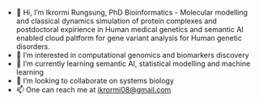 - 👋 Hi, I’m Ikrormi Rungsung, PhD Bioinformatics - Molecular modelling and classical dynamics simulation of protein complexes and postdoctoral expirience in Human medical genetics and semantic AI enabled cloud paltform for gene variant analysis for Human genetic disorders.
- 👀 I’m interested in computational genomics and biomarkers discovery
- 🌱 I’m currently learning semantic AI, statistical modelling and machine learning
- 💞️ I’m looking to collaborate on systems biology
- 📫 One can reach me at ikrormi08@gmail.com

<!---
ikrormi20/ikrormi20 is a ✨ special ✨ repository because its `README.md` (this file) appears on your GitHub profile.
You can click the Preview link to take a look at your changes.
--->
